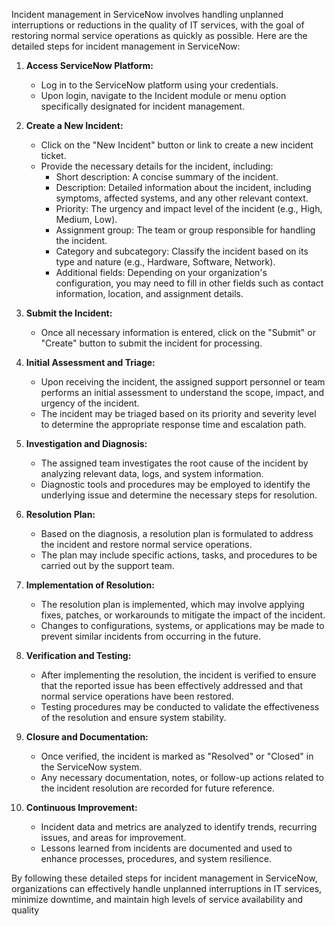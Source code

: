 Incident management in ServiceNow involves handling unplanned interruptions or reductions in the quality of IT services, with the goal of restoring normal service operations as quickly as possible. Here are the detailed steps for incident management in ServiceNow:

1. **Access ServiceNow Platform:**
   - Log in to the ServiceNow platform using your credentials.
   - Upon login, navigate to the Incident module or menu option specifically designated for incident management.

2. **Create a New Incident:**
   - Click on the "New Incident" button or link to create a new incident ticket.
   - Provide the necessary details for the incident, including:
     - Short description: A concise summary of the incident.
     - Description: Detailed information about the incident, including symptoms, affected systems, and any other relevant context.
     - Priority: The urgency and impact level of the incident (e.g., High, Medium, Low).
     - Assignment group: The team or group responsible for handling the incident.
     - Category and subcategory: Classify the incident based on its type and nature (e.g., Hardware, Software, Network).
     - Additional fields: Depending on your organization's configuration, you may need to fill in other fields such as contact information, location, and assignment details.

3. **Submit the Incident:**
   - Once all necessary information is entered, click on the "Submit" or "Create" button to submit the incident for processing.

4. **Initial Assessment and Triage:**
   - Upon receiving the incident, the assigned support personnel or team performs an initial assessment to understand the scope, impact, and urgency of the incident.
   - The incident may be triaged based on its priority and severity level to determine the appropriate response time and escalation path.

5. **Investigation and Diagnosis:**
   - The assigned team investigates the root cause of the incident by analyzing relevant data, logs, and system information.
   - Diagnostic tools and procedures may be employed to identify the underlying issue and determine the necessary steps for resolution.

6. **Resolution Plan:**
   - Based on the diagnosis, a resolution plan is formulated to address the incident and restore normal service operations.
   - The plan may include specific actions, tasks, and procedures to be carried out by the support team.

7. **Implementation of Resolution:**
   - The resolution plan is implemented, which may involve applying fixes, patches, or workarounds to mitigate the impact of the incident.
   - Changes to configurations, systems, or applications may be made to prevent similar incidents from occurring in the future.

8. **Verification and Testing:**
   - After implementing the resolution, the incident is verified to ensure that the reported issue has been effectively addressed and that normal service operations have been restored.
   - Testing procedures may be conducted to validate the effectiveness of the resolution and ensure system stability.

9. **Closure and Documentation:**
   - Once verified, the incident is marked as "Resolved" or "Closed" in the ServiceNow system.
   - Any necessary documentation, notes, or follow-up actions related to the incident resolution are recorded for future reference.

10. **Continuous Improvement:**
    - Incident data and metrics are analyzed to identify trends, recurring issues, and areas for improvement.
    - Lessons learned from incidents are documented and used to enhance processes, procedures, and system resilience.

By following these detailed steps for incident management in ServiceNow, organizations can effectively handle unplanned interruptions in IT services, minimize downtime, and maintain high levels of service availability and quality
